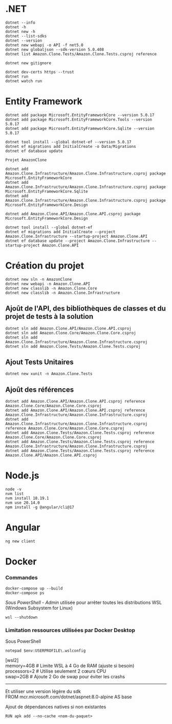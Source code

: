 # .NET
 ```
 dotnet --info
 dotnet -h
 dotnet new -h
 dotnet --list-sdks    
 dotnet --version    
 dotnet new webapi -o API -f net5.0
 dotnet new globaljson --sdk-version 5.0.408  
 dotnet list Amazon.Clone.Tests/Amazon.Clone.Tests.csproj reference
 
 dotnet new gitignore
 
 dotnet dev-certs https --trust
 dotnet run
 dotnet watch run
 ```
 
 # Entity Framework
```
dotnet add package Microsoft.EntityFrameworkCore --version 5.0.17
dotnet add package Microsoft.EntityFrameworkCore.Tools --version 5.0.17
dotnet add package Microsoft.EntityFrameworkCore.Sqlite --version 5.0.17

dotnet tool install --global dotnet-ef --version 5.0.17
dotnet ef migrations add InitialCreate -o Data/Migrations
dotnet ef database update

Projet AmazonClone

dotnet add Amazon.Clone.Infrastructure/Amazon.Clone.Infrastructure.csproj package Microsoft.EntityFrameworkCore
dotnet add Amazon.Clone.Infrastructure/Amazon.Clone.Infrastructure.csproj package Microsoft.EntityFrameworkCore.Sqlite
dotnet add Amazon.Clone.Infrastructure/Amazon.Clone.Infrastructure.csproj package Microsoft.EntityFrameworkCore.Design

dotnet add Amazon.Clone.API/Amazon.Clone.API.csproj package Microsoft.EntityFrameworkCore.Design

dotnet tool install --global dotnet-ef
dotnet ef migrations add InitialCreate --project Amazon.Clone.Infrastructure --startup-project Amazon.Clone.API
dotnet ef database update --project Amazon.Clone.Infrastructure --startup-project Amazon.Clone.API
```
 

# Création du projet
```
dotnet new sln -n AmazonClone    
dotnet new webapi -n Amazon.Clone.API    
dotnet new classlib -n Amazon.Clone.Core    
dotnet new classlib -n Amazon.Clone.Infrastructure  
```  

## Ajoût de l'API, des bibliothèques de classes et du projet de tests à la solution
```
dotnet sln add Amazon.Clone.API/Amazon.Clone.API.csproj    
dotnet sln add Amazon.Clone.Core/Amazon.Clone.Core.csproj    
dotnet sln add Amazon.Clone.Infrastructure/Amazon.Clone.Infrastructure.csproj    
dotnet sln add Amazon.Clone.Tests/Amazon.Clone.Tests.csproj
```


## Ajout Tests Unitaires
```
dotnet new xunit -n Amazon.Clone.Tests
```

## Ajoût des références
```
dotnet add Amazon.Clone.API/Amazon.Clone.API.csproj reference Amazon.Clone.Core/Amazon.Clone.Core.csproj    
dotnet add Amazon.Clone.API/Amazon.Clone.API.csproj reference Amazon.Clone.Infrastructure/Amazon.Clone.Infrastructure.csproj    
dotnet add Amazon.Clone.Infrastructure/Amazon.Clone.Infrastructure.csproj reference Amazon.Clone.Core/Amazon.Clone.Core.csproj    
dotnet add Amazon.Clone.Tests/Amazon.Clone.Tests.csproj reference Amazon.Clone.Core/Amazon.Clone.Core.csproj    
dotnet add Amazon.Clone.Tests/Amazon.Clone.Tests.csproj reference Amazon.Clone.Infrastructure/Amazon.Clone.Infrastructure.csproj    
dotnet add Amazon.Clone.Tests/Amazon.Clone.Tests.csproj reference Amazon.Clone.API/Amazon.Clone.API.csproj
```

# Node.js    

```
node -v    
nvm list    
nvm install 18.19.1    
nvm use 20.14.0    
npm install -g @angular/cli@17   
``` 

# Angular 
```
ng new client
```

# Docker
### Commandes

```
docker-compose up --build      
docker-compose ps   
``` 

*Sous PowerShell - Admin*  utilisée pour arrêter toutes les distributions WSL (Windows Subsystem for Linux)
```
wsl --shutdown   
``` 

### Limitation ressources utilisées par Docker Desktop

Sous PowerShell     
```
notepad $env:USERPROFILE\.wslconfig 
```    

[wsl2]    
memory=4GB   # Limite WSL à 4 Go de RAM (ajuste si besoin)    
processors=2 # Utilise seulement 2 cœurs CPU    
swap=2GB     # Ajoute 2 Go de swap pour éviter les crashs    

----------

Et utiliser une version légère du sdk    
FROM mcr.microsoft.com/dotnet/aspnet:8.0-alpine AS base

Ajout de dépendances natives si non existantes   
``` 
RUN apk add --no-cache <nom-du-paquet>
```

